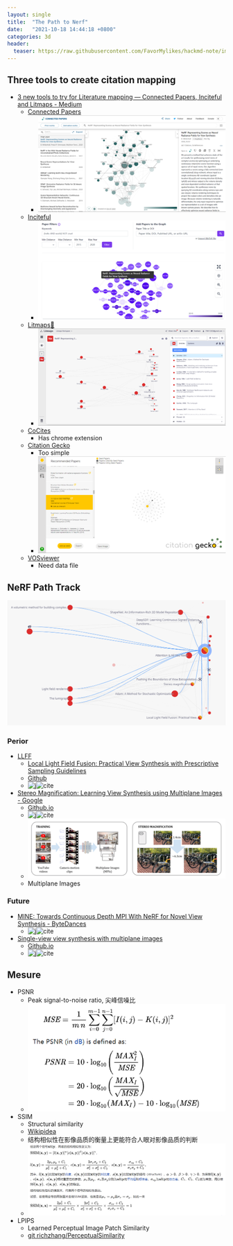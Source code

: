 ```yaml
---
layout: single
title:  "The Path to Nerf" 
date:   "2021-10-18 14:44:18 +0800"
categories: 3d
header:
  teaser: https://raw.githubusercontent.com/FavorMylikes/hackmd-note/img/img20211018233219.png
---
```


## Three tools to create citation mapping

- [3 new tools to try for Literature mapping — Connected Papers, Inciteful and Litmaps - Medium](https://aarontay.medium.com/3-new-tools-to-try-for-literature-mapping-connected-papers-inciteful-and-litmaps-a399f27622a)
  - [Connected Papers](https://www.connectedpapers.com/)
    - <img src="https://raw.githubusercontent.com/FavorMylikes/hackmd-note/img/img20211018144925.png" alt="20211018144925"/>
  - [Inciteful](https://inciteful.xyz/)
    - <img src="https://raw.githubusercontent.com/FavorMylikes/hackmd-note/img/img20211018144807.png" alt="20211018144807"/>
  - [Litmaps🤙](https://www.litmaps.co/)
    - <img src="https://raw.githubusercontent.com/FavorMylikes/hackmd-note/img/img20211018151119.png" alt="20211018151119"/>
  - [CoCites](https://www.cocites.com/)
    - Has chrome extension
  - [Citation Gecko](http://citationgecko.com/)
    - Too simple
    - <img src="https://raw.githubusercontent.com/FavorMylikes/hackmd-note/img/img20211018152955.png" alt="20211018152955"/>
  - [VOSviewer](https://www.vosviewer.com/)
    - Need data file

## NeRF Path Track

<img src="https://raw.githubusercontent.com/FavorMylikes/hackmd-note/img/img20211018233219.png" alt="20211018233219"/>

### Perior

- [LLFF](https://bmild.github.io/llff/)
  - [Local Light Field Fusion: Practical View Synthesis with Prescriptive Sampling Guidelines](https://bmild.github.io/llff/)
  - [Github](https://github.com/Fyusion/LLFF)
  - ![j](https://img.shields.io/badge/SIGGRAPH-2019-blue?style=flat-square)![cite](https://img.shields.io/badge/cite-198-blue?style=flat-square)
- [Stereo Magnification: Learning View Synthesis using Multiplane Images - Google](https://arxiv.org/abs/1805.09817)
  - [Github.io](https://tinghuiz.github.io/projects/mpi/)
  - ![j](https://img.shields.io/badge/SIGGRAPH-2018-blue?style=flat-square)![cite](https://img.shields.io/badge/cite-275-blue?style=flat-square)
  - <img src="https://raw.githubusercontent.com/FavorMylikes/hackmd-note/img/img20211018232827.png" alt="20211018232827"/>
  - Multiplane Images

### Future

- [MINE: Towards Continuous Depth MPI With NeRF for Novel View Synthesis - ByteDances](https://openaccess.thecvf.com/content/ICCV2021/html/Li_MINE_Towards_Continuous_Depth_MPI_With_NeRF_for_Novel_View_ICCV_2021_paper.html)
  - ![j](https://img.shields.io/badge/ICCV-2019-blue?style=flat-square)![cite](https://img.shields.io/badge/cite-0-blue?style=flat-square)
- [Single-view view synthesis with multiplane images](https://arxiv.org/abs/2004.11364)
  - [Github.io](https://single-view-mpi.github.io/)
  - ![j](https://img.shields.io/badge/CVPR-2020-blue?style=flat-square)![cite](https://img.shields.io/badge/cite-60-blue?style=flat-square)


## Mesure

- PSNR
  - Peak signal-to-noise ratio, 尖峰信噪比
  - <img src="https://raw.githubusercontent.com/FavorMylikes/hackmd-note/img/img20211018203024.png" alt="20211018203024"/>
- SSIM
  - Structural similarity
  - [Wikipidea](https://en.wikipedia.org/wiki/Structural_similarity)
  - 结构相似性在影像品质的衡量上更能符合人眼对影像品质的判断
  - <img src="https://raw.githubusercontent.com/FavorMylikes/hackmd-note/img/img20211018202834.png" alt="20211018202834"/>
- LPIPS
  - Learned Perceptual Image Patch Similarity
  - [git richzhang/PerceptualSimilarity](https://github.com/richzhang/PerceptualSimilarity)